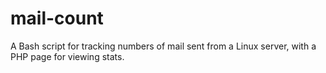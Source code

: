 mail-count
==========

A Bash script for tracking numbers of mail sent from a Linux server, with a PHP page for viewing stats.

